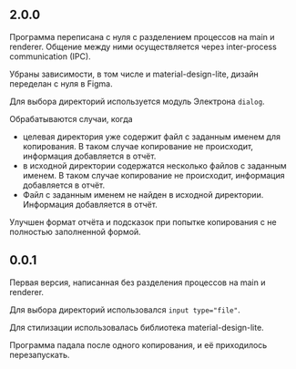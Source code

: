 ## 2.0.0

Программа переписана с нуля с разделением процессов на main и renderer. Общение между ними осуществляется через inter-process communication (IPC).

Убраны зависимости, в том числе и material-design-lite, дизайн переделан с нуля в Figma.

Для выбора директорий используется модуль Электрона `dialog`.

Обрабатываются случаи, когда
* целевая директория уже содержит файл с заданным именем для копирования. В таком случае копирование не происходит, информация добавляется в отчёт.
* в исходной директории содержатся несколько файлов с заданным именем. В таком случае копирование не происходит, информация добавляется в отчёт.
* Файл с заданным именем не найден в исходной директории. Информация добавляется в отчёт.

Улучшен формат отчёта и подсказок при попытке копирования с не полностью заполненной формой.


## 0.0.1

Первая версия, написанная без разделения процессов на main и renderer.

Для выбора директорий использовался `input type="file"`.

Для стилизации использовалась библиотека material-design-lite.

Программа падала после одного копирования, и её приходилось перезапускать.
